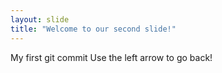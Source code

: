 ```yaml
---
layout: slide
title: "Welcome to our second slide!"
---
```

My first git commit
Use the left arrow to go back!
